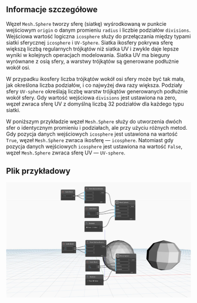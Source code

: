 ## Informacje szczegółowe
Węzeł `Mesh.Sphere` tworzy sferę (siatkę) wyśrodkowaną w punkcie wejściowym `origin` o danym promieniu `radius` i liczbie podziałów `divisions`. Wejściowa wartość logiczna `icosphere` służy do przełączania między typami siatki sferycznej `icosphere` i `UV-Sphere`. Siatka ikosfery pokrywa sferę większą liczbą regularnych trójkątów niż siatka UV i zwykle daje lepsze wyniki w kolejnych operacjach modelowania. Siatka UV ma bieguny wyrównane z osią sfery, a warstwy trójkątów są generowane podłużnie wokół osi.

W przypadku ikosfery liczba trójkątów wokół osi sfery może być tak mała, jak określona liczba podziałów, i co najwyżej dwa razy większa. Podziały sfery `UV-sphere` określają liczbę warstw trójkątów generowanych podłużnie wokół sfery. Gdy wartość wejściowa `divisions` jest ustawiona na zero, węzeł zwraca sferę UV z domyślną liczbą 32 podziałów dla każdego typu siatki.

W poniższym przykładzie węzeł `Mesh.Sphere` służy do utworzenia dwóch sfer o identycznym promieniu i podziałach, ale przy użyciu różnych metod. Gdy pozycja danych wejściowych `icosphere` jest ustawiona na wartość `True`, węzeł `Mesh.Sphere` zwraca ikosferę — `icosphere`. Natomiast gdy pozycja danych wejściowych `icosphere` jest ustawiona na wartość `False`, węzeł `Mesh.Sphere` zwraca sferę UV — `UV-sphere`.

## Plik przykładowy

![Example](./Autodesk.DesignScript.Geometry.Mesh.Sphere_img.jpg)
